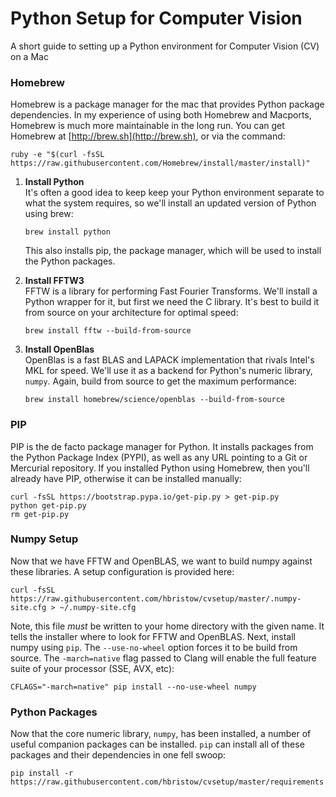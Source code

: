 # Python Setup for Computer Vision
A short guide to setting up a Python environment for Computer Vision (CV) on a Mac

### Homebrew

Homebrew is a package manager for the mac that provides Python package dependencies. In my experience of using both Homebrew and Macports, Homebrew is much more maintainable in the long run. You can get Homebrew at [http://brew.sh](http://brew.sh), or via the command:

    ruby -e "$(curl -fsSL https://raw.githubusercontent.com/Homebrew/install/master/install)"

1.  **Install Python**  
    It's often a good idea to keep keep your Python environment separate to what the system requires, so we'll install an updated version of Python using brew:
    
        brew install python
    
    This also installs pip, the package manager, which will be used to install the Python packages.
    
2.  **Install FFTW3**  
    FFTW is a library for performing Fast Fourier Transforms. We'll install a Python wrapper for it, but first we need the C library. It's best to build it from source on your architecture for optimal speed:
    
        brew install fftw --build-from-source
        
3.  **Install OpenBlas**  
    OpenBlas is a fast BLAS and LAPACK implementation that rivals Intel's MKL for speed. We'll use it as a backend for Python's numeric library, `numpy`. Again, build from source to get the maximum performance:
    
        brew install homebrew/science/openblas --build-from-source 

### PIP

PIP is the de facto package manager for Python. It installs packages from the Python Package Index (PYPI), as well as any URL pointing to a Git or Mercurial repository. If you installed Python using Homebrew, then you'll already have PIP, otherwise it can be installed manually:

    curl -fsSL https://bootstrap.pypa.io/get-pip.py > get-pip.py
    python get-pip.py
    rm get-pip.py
    
### Numpy Setup

Now that we have FFTW and OpenBLAS, we want to build numpy against these libraries. A setup configuration is provided here:

    curl -fsSL https://raw.githubusercontent.com/hbristow/cvsetup/master/.numpy-site.cfg > ~/.numpy-site.cfg
    
Note, this file *must* be written to your home directory with the given name. It tells the installer where to look for FFTW and OpenBLAS. Next, install numpy using `pip`. The `--use-no-wheel` option forces it to be build from source. The `-march=native` flag passed to Clang will enable the full feature suite of your processor (SSE, AVX, etc):

    CFLAGS="-march=native" pip install --no-use-wheel numpy
    
### Python Packages

Now that the core numeric library, `numpy`, has been installed, a number of useful companion packages can be installed. `pip` can install all of these packages and their dependencies in one fell swoop:

    pip install -r https://raw.githubusercontent.com/hbristow/cvsetup/master/requirements.txt
